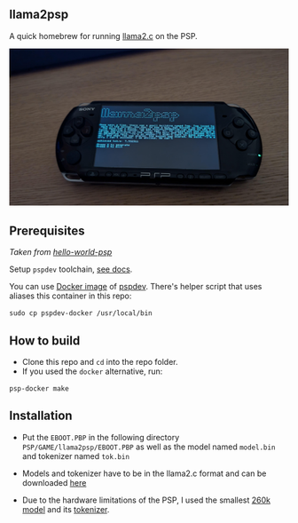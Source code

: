 ## llama2psp

A quick homebrew for running [llama2.c](https://github.com/karpathy/llama2.c) on the PSP.

![image](./IMG0.jpeg)

## Prerequisites
*Taken from [hello-world-psp](https://github.com/filfreire/hello-world-psp)*

Setup `pspdev` toolchain, [see docs](https://psp-dev.org/doku.php?id=tutorial:toolchain_setup).

You can use [Docker image](https://github.com/filfreire/pspdev-docker) of [pspdev](https://github.com/pspdev/pspdev). There's helper script that uses aliases this container in this repo:

```shell
sudo cp pspdev-docker /usr/local/bin
```

## How to build
- Clone this repo and `cd` into the repo folder.
- If you used the `docker` alternative, run:

```shell
psp-docker make
```

## Installation
- Put the `EBOOT.PBP` in the following directory `PSP/GAME/llama2psp/EBOOT.PBP` as well as the model named `model.bin` and tokenizer named `tok.bin`
- Models and tokenizer have to be in the llama2.c format and can be downloaded [here](https://huggingface.co/karpathy/tinyllamas/tree/main)

- Due to the hardware limitations of the PSP, I used the smallest [260k model](https://huggingface.co/karpathy/tinyllamas/resolve/main/stories260K/stories260K.bin?download=true) and its [tokenizer](https://huggingface.co/karpathy/tinyllamas/resolve/main/stories260K/tok512.bin?download=true).
